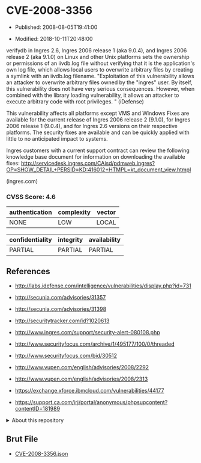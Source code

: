 # CVE-2008-3356

- Published: 2008-08-05T19:41:00

- Modified: 2018-10-11T20:48:00

verifydb in Ingres 2.6, Ingres 2006 release 1 (aka 9.0.4), and Ingres 2006 release 2 (aka 9.1.0) on Linux and other Unix platforms sets the ownership or permissions of an iivdb.log file without verifying that it is the application's own log file, which allows local users to overwrite arbitrary files by creating a symlink with an iivdb.log filename. "Exploitation of this vulnerability allows an attacker to overwrite arbitrary files owned by the "ingres" user. By itself, this vulnerability does not have very serious consequences. However, when combined with the library loading vulnerability, it allows an attacker to execute arbitrary code with root privileges. " (iDefense)

 This vulnerability affects all platforms except VMS and Windows Fixes are available for the current release of Ingres 2006 release 2 (9.1.0), for Ingres 2006 release 1 (9.0.4), and for Ingres 2.6 versions on their respective platforms. The security fixes are available and can be quickly applied with little to no anticipated impact to systems. 

Ingres customers with a current support contract can review the following knowledge base document for information on downloading the available fixes:
http://servicedesk.ingres.com/CAisd/pdmweb.ingres?OP=SHOW_DETAIL+PERSID=KD:416012+HTMPL=kt_document_view.htmpl

(ingres.com)

### CVSS Score: **4.6**

| authentication | complexity | vector |
| --- | --- | --- |
| NONE | LOW | LOCAL |

| confidentiality | integrity | availability |
| --- | --- | --- |
| PARTIAL | PARTIAL | PARTIAL |

## References

* http://labs.idefense.com/intelligence/vulnerabilities/display.php?id=731

* http://secunia.com/advisories/31357

* http://secunia.com/advisories/31398

* http://securitytracker.com/id?1020613

* http://www.ingres.com/support/security-alert-080108.php

* http://www.securityfocus.com/archive/1/495177/100/0/threaded

* http://www.securityfocus.com/bid/30512

* http://www.vupen.com/english/advisories/2008/2292

* http://www.vupen.com/english/advisories/2008/2313

* https://exchange.xforce.ibmcloud.com/vulnerabilities/44177

* https://support.ca.com/irj/portal/anonymous/phpsupcontent?contentID=181989

<details>
<summary>About this repository</summary> 

  This repository is part of the project [Live Hack CVE](https://github.com/Live-Hack-CVE). Main website can be found [www.live-hack.org](https://www.live-hack.org) 
  
  Made by [Sn0wAlice](https://github.com/Sn0wAlice) for the people that care about security and need to have a feed of the latest CVEs. Hope you enjoy it, don't forget to star the repo and follow me on [Twitter](https://twitter.com/Sn0wAlice) and [Github](https://github.com/Sn0wAlice). And that is my [personnal website](https://www.alice-snow.me/)

  - [Home Page](https://github.com/Live-Hack-CVE)
  - [Framework](https://github.com/Live-Hack-CVE/cve-framework)
  - [CVE database](https://github.com/Live-Hack-CVE/full_database)
  - [Changelog](https://github.com/Live-Hack-CVE/Changelog)
</details>

## Brut File

* [CVE-2008-3356.json](https://raw.githubusercontent.com/Live-Hack-CVE/full_database/main/cves/2008/CVE-2008-3356.json)

